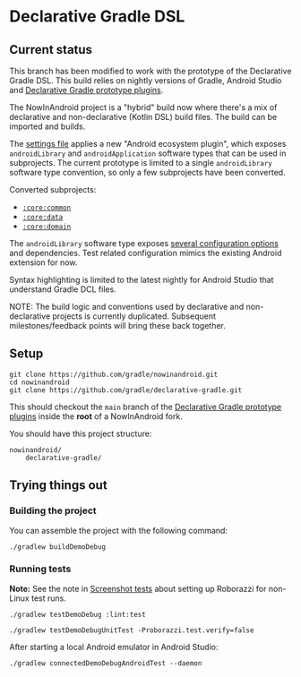 # Declarative Gradle DSL

## Current status

This branch has been modified to work with the prototype of the Declarative Gradle DSL. This build relies on nightly versions of Gradle, Android Studio and [Declarative Gradle prototype plugins](https://github.com/gradle/declarative-gradle).

The NowInAndroid project is a "hybrid" build now where there's a mix of declarative and non-declarative (Kotlin DSL) build files. The build can be imported and builds.

The [settings file](settings.gradle.dcl) applies a new "Android ecosystem plugin", which exposes `androidLibrary` and `androidApplication` software types that can be used in subprojects. The current prototype is limited to a single `androidLibrary` software type convention, so only a few subprojects have been converted.

Converted subprojects:
- [`:core:common`](core/common/build.gradle.dcl)
- [`:core:data`](core/data/build.gradle.dcl)
- [`:core:domain`](core/domain/build.gradle.dcl)

The `androidLibrary` software type exposes [several configuration options](https://github.com/gradle/declarative-gradle/blob/main/unified-prototype/unified-plugin/plugin-android/src/main/java/org/gradle/api/experimental/android/library/AndroidLibrary.java) and dependencies. Test related configuration mimics the existing Android extension for now. 

Syntax highlighting is limited to the latest nightly for Android Studio that understand Gradle DCL files.

NOTE: The build logic and conventions used by declarative and non-declarative projects is currently duplicated. Subsequent milestones/feedback points will bring these back together. 

## Setup

```shell
git clone https://github.com/gradle/nowinandroid.git
cd nowinandroid
git clone https://github.com/gradle/declarative-gradle.git
```

This should checkout the `main` branch of the [Declarative Gradle prototype plugins](https://github.com/gradle/declarative-gradle) inside the **root** of a NowInAndroid fork.

You should have this project structure:
```
nowinandroid/
    declarative-gradle/
```

## Trying things out

### Building the project

You can assemble the project with the following command:

```shell
./gradlew buildDemoDebug
```

### Running tests
**Note:** See the note in [Screenshot tests](README.md#screenshot-tests) about setting up Roborazzi for non-Linux test runs.

```shell
./gradlew testDemoDebug :lint:test
```

```shell
./gradlew testDemoDebugUnitTest -Proborazzi.test.verify=false
```

After starting a local Android emulator in Android Studio:
```shell
./gradlew connectedDemoDebugAndroidTest --daemon
````

